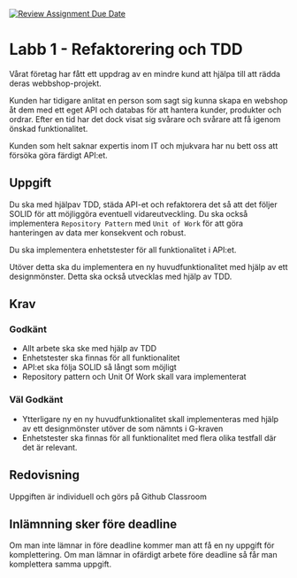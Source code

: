 [![Review Assignment Due Date](https://classroom.github.com/assets/deadline-readme-button-24ddc0f5d75046c5622901739e7c5dd533143b0c8e959d652212380cedb1ea36.svg)](https://classroom.github.com/a/toaUXdwi)
# Labb 1 - Refaktorering och TDD

Vårat företag har fått ett uppdrag av en mindre kund att hjälpa till att rädda deras webbshop-projekt.

Kunden har tidigare anlitat en person som sagt sig kunna skapa en webshop åt dem med ett eget API och databas för att hantera kunder, produkter och ordrar. Efter en tid har det dock visat sig svårare och svårare att få igenom önskad funktionalitet.

Kunden som helt saknar expertis inom IT och mjukvara har nu bett oss att försöka göra färdigt API:et.

## Uppgift

Du ska med hjälpav TDD, städa API-et och refaktorera det så att det följer SOLID för att möjliggöra eventuell vidareutveckling. Du ska också implementera ``Repository Pattern`` med ``Unit of Work`` för att göra hanteringen av data mer konsekvent och robust.

Du ska implementera enhetstester för all funktionalitet i API:et.

Utöver detta ska du implementera en ny huvudfunktionalitet med hjälp av ett designmönster. Detta ska också utvecklas med hjälp av TDD.

## Krav

### Godkänt

* Allt arbete ska ske med hjälp av TDD
* Enhetstester ska finnas för all funktionalitet
* API:et ska följa SOLID så långt som möjligt
* Repository pattern och Unit Of Work skall vara implementerat
  
### Väl Godkänt

* Ytterligare ny en ny huvudfunktionalitet skall implementeras med hjälp av ett designmönster utöver de som nämnts i G-kraven
* Enhetstester ska finnas för all funktionalitet med flera olika testfall där det är relevant.

## Redovisning

Uppgiften är individuell och görs på Github Classroom

## Inlämnning sker före deadline
Om man inte lämnar in före deadline kommer man att få en ny uppgift för komplettering. Om man lämnar in ofärdigt arbete före deadline så får man komplettera samma uppgift.
